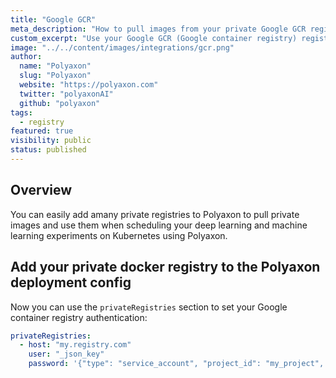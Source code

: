 ```yaml
---
title: "Google GCR"
meta_description: "How to pull images from your private Google GCR registry."
custom_excerpt: "Use your Google GCR (Google container registry) registry to start your machine learning and deep learning experiments on Kubernetes on Polyaxon."
image: "../../content/images/integrations/gcr.png"
author:
  name: "Polyaxon"
  slug: "Polyaxon"
  website: "https://polyaxon.com"
  twitter: "polyaxonAI"
  github: "polyaxon"
tags: 
  - registry
featured: true
visibility: public
status: published
---
```


## Overview

You can easily add amany private registries to Polyaxon to pull private images and use them when scheduling your deep learning and machine learning experiments on Kubernetes using Polyaxon.

## Add your private docker registry to the Polyaxon deployment config

Now you can use the `privateRegistries` section to set your Google container registry authentication:

```yaml
privateRegistries:
  - host: "my.registry.com"
    user: "_json_key"
    password: '{"type": "service_account", "project_id": "my_project", "private_key_id": "ajshvasjhqweqetquytqut17253871238", "private_key": "-----BEGIN PRIVATE KEY-----\nASBHJASJDASBDJAJHSBDJB/sfbdj1223"}'

```
